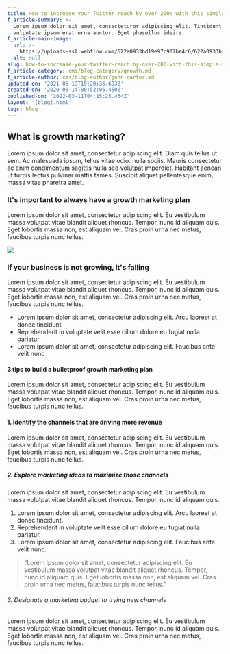 ```yaml
---
title: How to increase your Twitter reach by over 200% with this simple trick
f_article-summary: >-
  Lorem ipsum dolor sit amet, consecteturor adipiscing elit. Tincidunt donec
  vulputate ipsum erat urna auctor. Eget phasellus ideirs.
f_article-main-image:
  url: >-
    https://uploads-ssl.webflow.com/622a0933bd19e97c907be4c6/622a0933bd19e97caf7be628_image-blog-post-06-growth-template.jpg
  alt: null
slug: how-to-increase-your-twitter-reach-by-over-200-with-this-simple-trick
f_article-category: cms/blog-category/growth.md
f_article-author: cms/blog-author/john-carter.md
updated-on: '2021-05-19T15:20:36.693Z'
created-on: '2020-08-14T00:52:06.450Z'
published-on: '2022-03-11T04:15:25.434Z'
layout: '[blog].html'
tags: blog
---
```


What is growth marketing?
-------------------------

Lorem ipsum dolor sit amet, consectetur adipiscing elit. Diam quis tellus ut sem. Ac malesuada ipsum, tellus vitae odio. nulla sociis. Mauris consectetur ac enim condimentum sagittis nulla sed volutpat imperdiet. Habitant aenean ut turpis lectus pulvinar mattis fames. Suscipit aliquet pellentesque enim, massa vitae pharetra amet.

### It's important to always have a growth marketing plan

Lorem ipsum dolor sit amet, consectetur adipiscing elit. Eu vestibulum massa volutpat vitae blandit aliquet rhoncus. Tempor, nunc id aliquam quis. Eget lobortis massa non, est aliquam vel. Cras proin urna nec metus, faucibus turpis nunc tellus.

![](https://uploads-ssl.webflow.com/622a0933bd19e97c907be4c6/622a0933bd19e950077be634_image-case-studies-03-growth-template.svg)

### If your business is not growing, it's falling

Lorem ipsum dolor sit amet, consectetur adipiscing elit. Eu vestibulum massa volutpat vitae blandit aliquet rhoncus. Tempor, nunc id aliquam quis. Eget lobortis massa non, est aliquam vel. Cras proin urna nec metus, faucibus turpis nunc tellus.

*   Lorem ipsum dolor sit amet, consectetur adipiscing elit. Arcu laoreet at donec tincidunt
*   Reprehenderit in voluptate velit esse cillum dolore eu fugiat nulla pariatur
*   Lorem ipsum dolor sit amet, consectetur adipiscing elit. Faucibus ante velit nunc

#### 3 tips to build a bulletproof growth marketing plan

Lorem ipsum dolor sit amet, consectetur adipiscing elit. Eu vestibulum massa volutpat vitae blandit aliquet rhoncus. Tempor, nunc id aliquam quis. Eget lobortis massa non, est aliquam vel. Cras proin urna nec metus, faucibus turpis nunc tellus.

#### 1\. Identify the channels that are driving more revenue

Lorem ipsum dolor sit amet, consectetur adipiscing elit. Eu vestibulum massa volutpat vitae blandit aliquet rhoncus. Tempor, nunc id aliquam quis. Eget lobortis massa non, est aliquam vel. Cras proin urna nec metus, faucibus turpis nunc tellus.

##### 2\. Explore marketing ideas to maximize those channels

Lorem ipsum dolor sit amet, consectetur adipiscing elit. Eu vestibulum massa volutpat vitae blandit aliquet rhoncus. Tempor, nunc id aliquam quis.

1.  Lorem ipsum dolor sit amet, consectetur adipiscing elit. Arcu laoreet at donec tincidunt.
2.  Reprehenderit in voluptate velit esse cillum dolore eu fugiat nulla pariatur.
3.  Lorem ipsum dolor sit amet, consectetur adipiscing elit. Faucibus ante velit nunc.

> “Lorem ipsum dolor sit amet, consectetur adipiscing elit. Eu vestibulum massa volutpat vitae blandit aliquet rhoncus. Tempor, nunc id aliquam quis. Eget lobortis massa non, est aliquam vel. Cras proin urna nec metus, faucibus turpis nunc tellus.”

###### 3\. Designate a marketing budget to trying new channels

Lorem ipsum dolor sit amet, consectetur adipiscing elit. Eu vestibulum massa volutpat vitae blandit aliquet rhoncus. Tempor, nunc id aliquam quis. Eget lobortis massa non, est aliquam vel. Cras proin urna nec metus, faucibus turpis nunc tellus.
